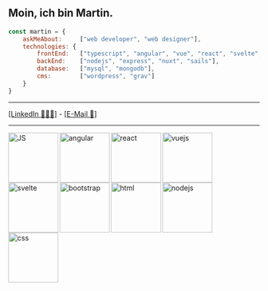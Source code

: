 
## Moin, ich bin Martin.

```javascript
const martin = {
    askMeAbout:     ["web developer", "web designer"],
    technologies: {
        frontEnd:   ["typescript", "angular", "vue", "react", "svelte", "html", "css/sass"],
        backEnd:    ["nodejs", "express", "nuxt", "sails"],
        database:   ["mysql", "mongodb"],
        cms:        ["wordpress", "grav"]
    }
}
```

---
[[LinkedIn 👨🏻‍💻]](https://www.linkedin.com/in/martin-czerwinski-m%C3%BCllner-7728b2118/) - [[E-Mail 📧]](mailto:martin@czerwinski-muellner.de)

---

<img src="https://media4.giphy.com/media/ln7z2eWriiQAllfVcn/giphy.gif" width="100" align='left' alt="JS" />
<img src="https://media3.giphy.com/media/XEDIHHp3i8bVoEdxd7/giphy.gif" width="100" align='left' alt="angular" />
<img src="https://media4.giphy.com/media/VgGthkhUvGgOit7Y9i/giphy.gif" width="100" align='' alt="vuejs" />

<img src="https://media0.giphy.com/media/eNAsjO55tPbgaor7ma/giphy.gif" width="100" align='left' alt="react" />
<img src="https://media1.giphy.com/media/Y1q8LF4Fc6DoQYC3fi/giphy.gif" width="100" align='left' alt="svelte" />
<img src="https://media1.giphy.com/media/kdFc8fubgS31b8DsVu/giphy.gif" width="100" align='' alt="nodejs" />

<img src="https://media1.giphy.com/media/Sr8xDpMwVKOHUWDVRD/giphy.gif" width="100" align='left' alt="bootstrap" />
<img src="https://media2.giphy.com/media/XAxylRMCdpbEWUAvr8/giphy.gif" width="100" align='left' alt="html" />
<img src="https://media2.giphy.com/media/fsEaZldNC8A1PJ3mwp/giphy.gif" width="100" align='' alt="css" />
